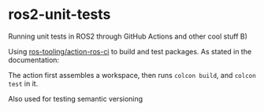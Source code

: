 # ros2-unit-tests

Running unit tests in ROS2 through GitHub Actions and other cool stuff B)

Using [ros-tooling/action-ros-ci](https://github.com/ros-tooling/action-ros-ci) to build and test packages. As stated in the documentation:

The action first assembles a workspace, then runs `colcon build`, and `colcon test` in it.

Also used for testing semantic versioning